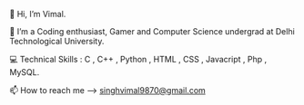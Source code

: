 👋 Hi, I’m Vimal.

👀 I’m a Coding enthusiast, Gamer and Computer Science undergrad at Delhi Technological University.

💻 Technical Skills : C , C++ , Python , HTML , CSS , Javacript , Php , MySQL.

📫 How to reach me --> singhvimal9870@gmail.com

<!--
**Vimal201/Vimal201** is a ✨ _special_ ✨ repository because its `README.md` (this file) appears on your GitHub profile.

Here are some ideas to get you started:

- 🔭 I’m currently working on ...
- 🌱 I’m currently learning ...
- 👯 I’m looking to collaborate on ...
- 🤔 I’m looking for help with ...
- 💬 Ask me about ...
- 📫 How to reach me: ...
- 😄 Pronouns: ...
- ⚡ Fun fact: ...
-->

